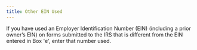 ```yaml
---
title: Other EIN Used
---
```



If you have used an Employer Identification Number (EIN) (including  a prior owner’s EIN) on forms submitted to the IRS that is different from  the EIN entered in Box 'e', enter that number used.
